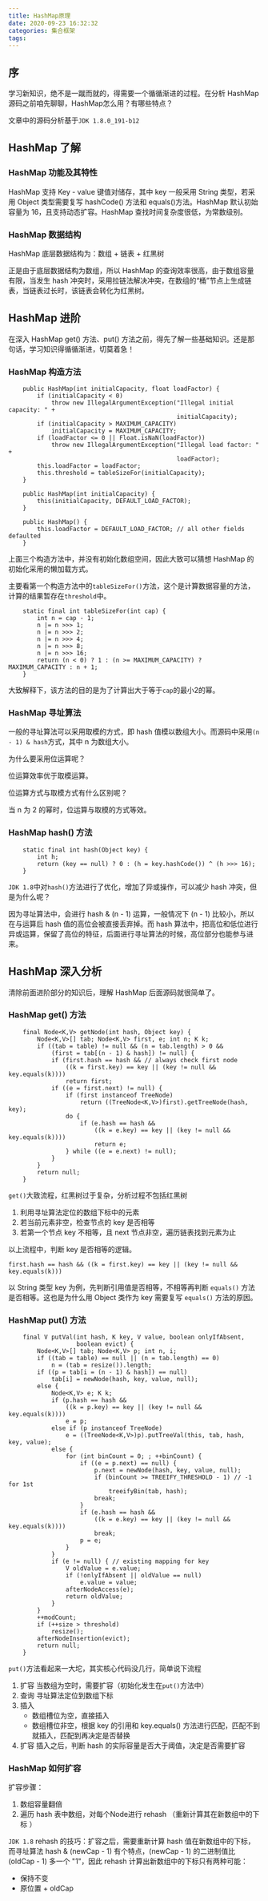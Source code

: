 ```yaml
---
title: HashMap原理
date: 2020-09-23 16:32:32
categories: 集合框架
tags:
---
```


## 序
学习新知识，绝不是一蹴而就的，得需要一个循循渐进的过程。在分析 HashMap 源码之前咱先聊聊，HashMap怎么用？有哪些特点？

文章中的源码分析基于`JDK 1.8.0_191-b12`
<!-- more -->
## HashMap 了解
### HashMap 功能及其特性
HashMap 支持 Key - value 键值对储存，其中 key 一般采用 String 类型，若采用 Object 类型需要复写 hashCode() 方法和 equals()方法。HashMap 默认初始容量为 16，且支持动态扩容。HashMap 查找时间复杂度很低，为常数级别。
### HashMap 数据结构
HashMap 底层数据结构为：数组 + 链表 + 红黑树

正是由于底层数据结构为数组，所以 HashMap 的查询效率很高，由于数组容量有限，当发生 hash 冲突时，采用拉链法解决冲突，在数组的“桶”节点上生成链表，当链表过长时，该链表会转化为红黑树。
## HashMap 进阶
在深入 HashMap get() 方法、put() 方法之前，得先了解一些基础知识。还是那句话，学习知识得循循渐进，切莫着急！

### HashMap 构造方法
```
	public HashMap(int initialCapacity, float loadFactor) {
	    if (initialCapacity < 0)
	        throw new IllegalArgumentException("Illegal initial capacity: " +
	                                           initialCapacity);
	    if (initialCapacity > MAXIMUM_CAPACITY)
	        initialCapacity = MAXIMUM_CAPACITY;
	    if (loadFactor <= 0 || Float.isNaN(loadFactor))
	        throw new IllegalArgumentException("Illegal load factor: " +
	                                           loadFactor);
	    this.loadFactor = loadFactor;
	    this.threshold = tableSizeFor(initialCapacity);
	}
	
	public HashMap(int initialCapacity) {
	    this(initialCapacity, DEFAULT_LOAD_FACTOR);
	}
	
	public HashMap() {
	    this.loadFactor = DEFAULT_LOAD_FACTOR; // all other fields defaulted
	}

```
上面三个构造方法中，并没有初始化数组空间，因此大致可以猜想 HashMap 的初始化采用的懒加载方式。

主要看第一个构造方法中的`tableSizeFor()`方法，这个是计算数据容量的方法，计算的结果暂存在`threshold`中。

```
	static final int tableSizeFor(int cap) {
	    int n = cap - 1;
	    n |= n >>> 1;
	    n |= n >>> 2;
	    n |= n >>> 4;
	    n |= n >>> 8;
	    n |= n >>> 16;
	    return (n < 0) ? 1 : (n >= MAXIMUM_CAPACITY) ? MAXIMUM_CAPACITY : n + 1;
	}
```

大致解释下，该方法的目的是为了计算出大于等于`cap`的最小2的幂。
### HashMap 寻址算法
一般的寻址算法可以采用取模的方式，即 hash 值模以数组大小。而源码中采用`(n - 1) & hash`方式，其中 n 为数组大小。

为什么要采用位运算呢？

位运算效率优于取模运算。

位运算方式与取模方式有什么区别呢？

当 n 为 2 的幂时，位运算与取模的方式等效。
### HashMap hash() 方法
```
	static final int hash(Object key) {
	    int h;
	    return (key == null) ? 0 : (h = key.hashCode()) ^ (h >>> 16);
	}
```

`JDK 1.8`中对`hash()`方法进行了优化，增加了异或操作，可以减少 hash 冲突，但是为什么呢？

因为寻址算法中，会进行 hash & (n - 1) 运算，一般情况下 (n - 1) 比较小，所以在与运算后 hash 值的高位会被直接丢弃掉。而 hash 算法中，把高位和低位进行异或运算，保留了高位的特征，后面进行寻址算法的时候，高位部分也能参与进来。
## HashMap 深入分析
清除前面进阶部分的知识后，理解 HashMap 后面源码就很简单了。
### HashMap get() 方法
```
    final Node<K,V> getNode(int hash, Object key) {
        Node<K,V>[] tab; Node<K,V> first, e; int n; K k;
        if ((tab = table) != null && (n = tab.length) > 0 &&
            (first = tab[(n - 1) & hash]) != null) {
            if (first.hash == hash && // always check first node
                ((k = first.key) == key || (key != null && key.equals(k))))
                return first;
            if ((e = first.next) != null) {
                if (first instanceof TreeNode)
                    return ((TreeNode<K,V>)first).getTreeNode(hash, key);
                do {
                    if (e.hash == hash &&
                        ((k = e.key) == key || (key != null && key.equals(k))))
                        return e;
                } while ((e = e.next) != null);
            }
        }
        return null;
    }
```

`get()`大致流程，红黑树过于复杂，分析过程不包括红黑树

1. 利用寻址算法定位的数组下标中的元素
2. 若当前元素非空，检查节点的 key 是否相等
3. 若第一个节点 key 不相等，且 next 节点非空，遍历链表找到元素为止

以上流程中，判断 key 是否相等的逻辑。

```
first.hash == hash && ((k = first.key) == key || (key != null && key.equals(k)))
```
以 String 类型 key 为例，先判断引用值是否相等，不相等再判断 `equals()` 方法是否相等。这也是为什么用 Object 类作为 key 需要复写 `equals()` 方法的原因。

### HashMap put() 方法
```
    final V putVal(int hash, K key, V value, boolean onlyIfAbsent,
                   boolean evict) {
        Node<K,V>[] tab; Node<K,V> p; int n, i;
        if ((tab = table) == null || (n = tab.length) == 0)
            n = (tab = resize()).length;
        if ((p = tab[i = (n - 1) & hash]) == null)
            tab[i] = newNode(hash, key, value, null);
        else {
            Node<K,V> e; K k;
            if (p.hash == hash &&
                ((k = p.key) == key || (key != null && key.equals(k))))
                e = p;
            else if (p instanceof TreeNode)
                e = ((TreeNode<K,V>)p).putTreeVal(this, tab, hash, key, value);
            else {
                for (int binCount = 0; ; ++binCount) {
                    if ((e = p.next) == null) {
                        p.next = newNode(hash, key, value, null);
                        if (binCount >= TREEIFY_THRESHOLD - 1) // -1 for 1st
                            treeifyBin(tab, hash);
                        break;
                    }
                    if (e.hash == hash &&
                        ((k = e.key) == key || (key != null && key.equals(k))))
                        break;
                    p = e;
                }
            }
            if (e != null) { // existing mapping for key
                V oldValue = e.value;
                if (!onlyIfAbsent || oldValue == null)
                    e.value = value;
                afterNodeAccess(e);
                return oldValue;
            }
        }
        ++modCount;
        if (++size > threshold)
            resize();
        afterNodeInsertion(evict);
        return null;
    }
```
`put()`方法看起来一大坨，其实核心代码没几行，简单说下流程

1. 扩容 当数组为空时，需要扩容（初始化发生在`put()`方法中）
2. 查询 寻址算法定位到数组下标 
3. 插入 
	* 数组槽位为空，直接插入
	* 数组槽位非空，根据 key 的引用和 key.equals() 方法进行匹配，匹配不到就插入，匹配到再决定是否替换
4. 扩容 插入之后，判断 hash 的实际容量是否大于阈值，决定是否需要扩容

### HashMap 如何扩容
扩容步骤：

1. 数组容量翻倍
2. 遍历 hash 表中数组，对每个Node进行 rehash （重新计算其在新数组中的下标 ）

`JDK 1.8` rehash 的技巧：扩容之后，需要重新计算 hash 值在新数组中的下标，而寻址算法 hash & (newCap - 1) 有个特点，(newCap - 1) 的二进制值比 (oldCap - 1) 多一个 "1"，因此 rehash 计算出新数组中的下标只有两种可能：

* 保持不变
* 原位置 + oldCap